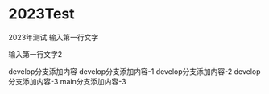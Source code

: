 # 2023Test
2023年测试
输入第一行文字

输入第一行文字2

develop分支添加内容
develop分支添加内容-1
develop分支添加内容-2
develop分支添加内容-3
main分支添加内容-3
